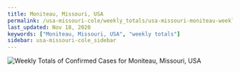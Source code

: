 ```yaml
---
title: Moniteau, Missouri, USA
permalink: /usa-missouri-cole/weekly_totals/usa-missouri-moniteau-weekly_totals.html
last_updated: Nov 18, 2020
keywords: ["Moniteau, Missouri, USA", "weekly totals"]
sidebar: usa-missouri-cole_sidebar
---
```


![Weekly Totals of Confirmed Cases for Moniteau, Missouri, USA](/covid_tracker/images/graphs/usa-missouri-moniteau-weekly_totals_graph.png)
